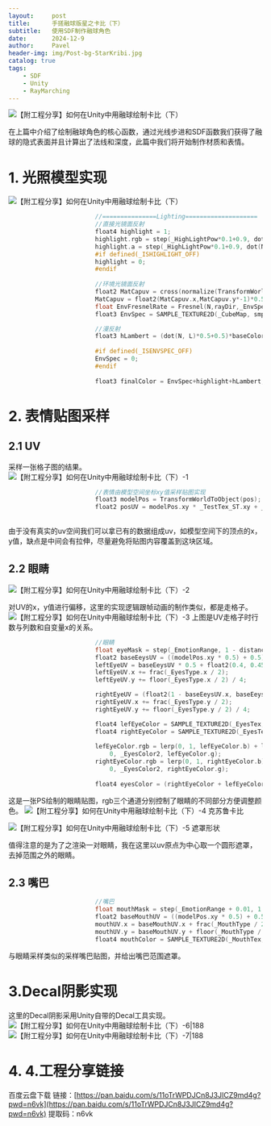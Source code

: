 ```yaml
---
layout:     post
title:      手搓融球版星之卡比（下）
subtitle:   使用SDF制作融球角色
date:       2024-12-9
author:     Pavel
header-img: img/Post-bg-StarKribi.jpg
catalog: true
tags:
    - SDF
    - Unity
    - RayMarching
---
```


![【附工程分享】如何在Unity中用融球绘制卡比（下）](https://pavelblog-images-1333471781.cos.ap-shanghai.myqcloud.com/undefined20241221192315214.gif?imageSlim)

在上篇中介绍了绘制融球角色的核心函数，通过光线步进和SDF函数我们获得了融球的隐式表面并且计算出了法线和深度，此篇中我们将开始制作材质和表情。

# 1. 光照模型实现
![【附工程分享】如何在Unity中用融球绘制卡比（下）](https://pavelblog-images-1333471781.cos.ap-shanghai.myqcloud.com/undefined20241221192315231.png?imageSlim)
```c
                        //===============Lighting====================
                        //直接光镜面反射
                        float4 highlight = 1;
                        highlight.rgb = step(_HighLightPow*0.1+0.9, dot(N, halfDir) * dot(N, halfDir)) * lCol; 
                        highlight.a = step(_HighLightPow*0.1+0.9, dot(N, halfDir) * dot(N, halfDir));
                        #if defined(_ISHIGHLIGHT_OFF)
                        highlight = 0;
                        #endif
                        
                        //环境光镜面反射
                        float2 MatCapuv = cross(normalize(TransformWorldToView(pos)),TransformWorldToView(N));
                        MatCapuv = float2(MatCapuv.x,MatCapuv.y*-1)*0.5+0.5;
                        float EnvFresnelRate = Fresnel(N,rayDir,_EnvSpecBios,_EnvSpecInt,_EnvSpecPower);
                        float3 EnvSpec = SAMPLE_TEXTURE2D(_CubeMap, smp, MatCapuv) * _EnvSpecInt * EnvFresnelRate;

                        //漫反射
                        float3 hLambert = (dot(N, L)*0.5+0.5)*baseColor+_EnvColor;
                        
                        #if defined(_ISENVSPEC_OFF)
                        EnvSpec = 0;
                        #endif
                        
                        float3 finalColor = EnvSpec+highlight+hLambert;
```

# 2. 表情贴图采样

## 2.1 UV
采样一张格子图的结果。
![【附工程分享】如何在Unity中用融球绘制卡比（下）-1](https://pavelblog-images-1333471781.cos.ap-shanghai.myqcloud.com/undefined20241221192315248.png?imageSlim)
```c
                        //表情由模型空间坐标xy值采样贴图实现
                        float3 modelPos = TransformWorldToObject(pos);
                        float2 posUV = modelPos.xy * _TestTex_ST.xy + _TestTex_ST.zw;
                        
```

由于没有真实的uv空间我们可以拿已有的数据组成uv，如模型空间下的顶点的x，y值，缺点是中间会有拉伸，尽量避免将贴图内容覆盖到这块区域。
## 2.2 眼睛
![【附工程分享】如何在Unity中用融球绘制卡比（下）-2](https://pavelblog-images-1333471781.cos.ap-shanghai.myqcloud.com/undefined20241221192315265.png?imageSlim)

对UV的x，y值进行偏移，这里的实现逻辑跟帧动画的制作类似，都是走格子。
![【附工程分享】如何在Unity中用融球绘制卡比（下）-3](https://pavelblog-images-1333471781.cos.ap-shanghai.myqcloud.com/undefined20241221192315282.png?imageSlim)
上图是UV走格子时行数与列数和自变量x的关系。
```c
                        //眼睛
                        float eyeMask = step(_EmotionRange, 1 - distance(posUV, 0));
                        float2 baseEeysUV = ((modelPos.xy * 0.5) + 0.5) * _EyesTex_ST.xy + _EyesTex_ST.zw;
                        leftEyeUV = baseEeysUV * 0.5 + float2(0.4, 0.45);
                        leftEyeUV.x += frac(_EyesType.x / 2);
                        leftEyeUV.y += floor(_EyesType.x / 2) / 4;

                        rightEyeUV = (float2(1 - baseEeysUV.x, baseEeysUV.y)) * 0.5 + float2(0.4, 0.45);
                        rightEyeUV.x += frac(_EyesType.y / 2);
                        rightEyeUV.y += floor(_EyesType.y / 2) / 4;

                        float4 lefEyeColor = SAMPLE_TEXTURE2D(_EyesTex, smp, leftEyeUV.xy);
                        float4 rightEyeColor = SAMPLE_TEXTURE2D(_EyesTex, smp, rightEyeUV.xy);
                        
                        lefEyeColor.rgb = lerp(0, 1, lefEyeColor.b) + lerp(0, _EyesColor1, lefEyeColor.r) + lerp(
                            0, _EyesColor2, lefEyeColor.g);
                        rightEyeColor.rgb = lerp(0, 1, rightEyeColor.b) + lerp(0, _EyesColor1, rightEyeColor.r) + lerp(
                            0, _EyesColor2, rightEyeColor.g);
                        
                        float4 eyesColor = (rightEyeColor + lefEyeColor) * eyeMask;
```

这是一张PS绘制的眼睛贴图，rgb三个通道分别控制了眼睛的不同部分方便调整颜色。
![【附工程分享】如何在Unity中用融球绘制卡比（下）-4](https://pavelblog-images-1333471781.cos.ap-shanghai.myqcloud.com/undefined20241221192315300.png?imageSlim)
克苏鲁卡比

![【附工程分享】如何在Unity中用融球绘制卡比（下）-5](https://pavelblog-images-1333471781.cos.ap-shanghai.myqcloud.com/undefined20241221192315315.png?imageSlim)
遮罩形状

值得注意的是为了之渲染一对眼睛，我在这里以uv原点为中心取一个圆形遮罩，去掉范围之外的眼睛。
## 2.3 嘴巴
```c
                        //嘴巴
                        float mouthMask = step(_EmotionRange + 0.01, 1 - distance(float2(posUV.x, posUV.y + 0.04), 0));
                        float2 baseMouthUV = ((modelPos.xy * 0.5) + 0.5) * _MouthTex_ST.xy + _MouthTex_ST.zw;
                        mouthUV.x = baseMouthUV.x + frac(_MouthType / 2);
                        mouthUV.y = baseMouthUV.y + floor(_MouthType / 2) / 2;
                        float4 mouthColor = SAMPLE_TEXTURE2D(_MouthTex, smp, mouthUV) ;
```
与眼睛采样类似的采样嘴巴贴图，并给出嘴巴范围遮罩。
# 3.Decal阴影实现
这里的Decal阴影采用Unity自带的Decal工具实现。
![【附工程分享】如何在Unity中用融球绘制卡比（下）-6|188](https://pavelblog-images-1333471781.cos.ap-shanghai.myqcloud.com/undefined20241221192315338.png?imageSlim)![【附工程分享】如何在Unity中用融球绘制卡比（下）-7|188](https://pavelblog-images-1333471781.cos.ap-shanghai.myqcloud.com/undefined20241221192315362.png?imageSlim)
# 4. 4.工程分享链接
百度云盘下载
链接：[https://pan.baidu.com/s/11oTrWPDJCn8J3JICZ9md4g?pwd=n6vk](https://pan.baidu.com/s/11oTrWPDJCn8J3JICZ9md4g?pwd=n6vk) 
提取码：n6vk
